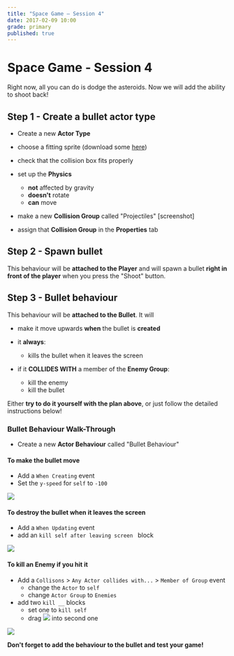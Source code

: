 ```yaml
---
title: "Space Game — Session 4"
date: 2017-02-09 10:00
grade: primary
published: true
---
```


# Space Game - Session 4

Right now, all you can do is dodge the asteroids. Now we will add the ability to shoot back!

## Step 1 - Create a bullet actor type

- Create a new **Actor Type**
 
- choose a fitting sprite (download some [here](https://www.dropbox.com/s/r9h5d5rvqo2svc6/bullets.zip?dl=0))

- check that the collision box fits properly

- set up the **Physics**
  - **not** affected by gravity
  - **doesn't** rotate
  - **can** move

- make a new **Collision Group** called "Projectiles"
[screenshot]

- assign that **Collision Group** in the **Properties** tab


## Step 2 - Spawn bullet

This behaviour will be **attached to the Player** and will spawn a bullet **right in front of the player** when you press the "Shoot" button.



## Step 3 - Bullet behaviour

This behaviour will be **attached to the Bullet**. It will
- make it move upwards **when** the bullet is **created** 

- it **always**:
  - kills the bullet when it leaves the screen

- if it **COLLIDES WITH** a member of the **Enemy Group**:
  - kill the enemy
  - kill the bullet
  

Either **try to do it yourself with the plan above**, or just follow the detailed instructions below!


### Bullet Behaviour Walk-Through
- Create a new **Actor Behaviour** called "Bullet Behaviour"


#### To make the bullet move
- Add a `When Creating` event
- Set the `y-speed` for `self` to `-100`

![](http://i.imgur.com/nbG1E5g.png)

#### To destroy the bullet when it leaves the screen
- Add a `When Updating` event
- add an `kill self after leaving screen ` block

![](http://i.imgur.com/vhf4IqR.png)
  
#### To kill an Enemy if you hit it

- Add a `Collisons` > `Any Actor collides with...` > `Member of Group` event
  - change the `Actor` to `self`
  - change `Actor Group` to `Enemies`
- add two `kill __` blocks
  - set one to `kill self`
  - drag ![](http://i.imgur.com/1KvIrOq.png) into second one
  
![](http://i.imgur.com/67l7rfG.png)


**Don't forget to add the behaviour to the bullet and test your game!**

